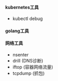 #### kubernetes工具
- kubectl debug

#### golang工具

#### 网络工具
- nsenter
- drill (DNS诊断)
- iftop (容器网络流量)
- tcpdump (抓包)